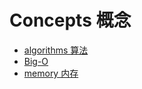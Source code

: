 # Concepts 概念

- [algorithms 算法](/concepts/algorithms.md)
- [Big-O](/concepts/Big-O.md)
- [memory 内存](/concepts/memory.md)
